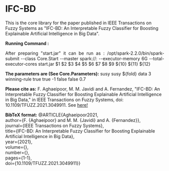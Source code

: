 # IFC-BD

This is the core library for the paper published in IEEE Transactions on Fuzzy Systems as "IFC-BD: An Interpretable Fuzzy Classifier for Boosting Explainable Artificial Intelligence in Big Data".

**Running Command :**
<p align="justify">After preparing  "start.jar" it can be run as  :  /opt/spark-2.2.0/bin/spark-submit --class Core.Start --master spark://<ServerName>:<portNum> --executor-memory 6G --total-executor-cores start.jar $1 $2 $3 $4 $5 $6 $7 $8 $9 ${10} ${11} ${12}</p>

**The parameters are (See Core.Parameters):**
susy susy ${fold} data 3 winning-rule true true -1  false false 0.7

**Please cite as:** F. Aghaeipoor, M. M. Javidi and A. Fernandez, "IFC-BD: An Interpretable Fuzzy Classifier for Boosting Explainable Artificial Intelligence in Big Data," in IEEE Transactions on Fuzzy Systems, doi: 10.1109/TFUZZ.2021.3049911. See [here!](https://ieeexplore.ieee.org/document/9316882)

**BibTeX format:**
@ARTICLE{Aghaeipoor2021,\
  author={F. {Aghaeipoor} and M. M. {Javidi} and A. {Fernandez}},\
  journal={IEEE Transactions on Fuzzy Systems},\
  title={IFC-BD: An Interpretable Fuzzy Classifier for Boosting Explainable Artificial Intelligence in Big Data},\
  year={2021},\
  volume={},\
  number={},\
  pages={1-1},\
  doi={10.1109/TFUZZ.2021.3049911}}
